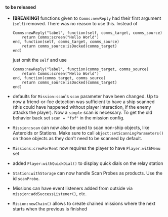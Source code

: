 #### to be released

* **[BREAKING]** functions given to `Comms:newReply` had their first argument (`self`) removed. There was no reason
  to use this. Instead of
   
      Comms:newReply("label", function(self, comms_target, comms_source)
          return Comms:screen("Hello World")
      end, function(self, comms_target, comms_source)
          return comms_source:isDocked(comms_target)
      end)
    
  just omit the `self` and use
  
      Comms:newReply("label", function(comms_target, comms_source)
          return Comms:screen("Hello World")
      end, function(comms_target, comms_source)
          return comms_source:isDocked(comms_target)
      end)

* defaults for `Mission:scan`'s `scan` parameter have been changed. Up to now a friend-or-foe detection
  was sufficient to have a ship scanned (this could have happened without player interaction, if the enemy
  attacks the player). Now a `simple` scan is necessary. To get the old behavior back set `scan = "fof"`
  in the mission config.
* `Mission:scan` can now also be used to scan non-ship objects, like Asteroids or Stations. Make sure to call
  `object:setScanningParameters()` on those objects as they don't need to be scanned by default. 
* `Missions:crewForRent` now requires the player to have `Player:withMenu` set
* added `Player:withQuickDial()` to display quick dials on the relay station
* `Station:withStorage` can now handle Scan Probes as products. Use the id `scanProbe`.
* Missions can have event listeners added from outside via `mission:addSuccessListener()`, etc.
* `Mision:newChain()` allows to create chained missions where the next starts when the previous is finished
